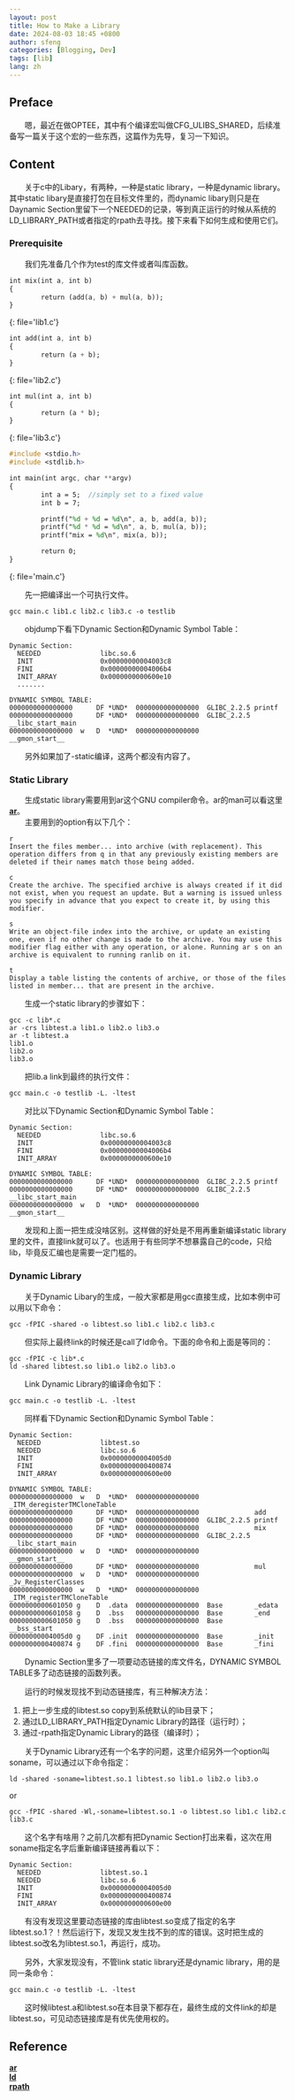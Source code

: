 ```yaml
---
layout: post
title: How to Make a Library
date: 2024-08-03 18:45 +0800
author: sfeng
categories: [Blogging, Dev]
tags: [lib]
lang: zh
---
```

## Preface
&emsp;&emsp;嗯，最近在做OPTEE，其中有个编译宏叫做CFG_ULIBS_SHARED，后续准备写一篇关于这个宏的一些东西，这篇作为先导，复习一下知识。  

## Content
&emsp;&emsp;关于c中的Libary，有两种，一种是static library，一种是dynamic library。其中static libary是直接打包在目标文件里的，而dynamic libary则只是在Daynamic Section里留下一个NEEDED的记录，等到真正运行的时候从系统的LD_LIBRARY_PATH或者指定的rpath去寻找。接下来看下如何生成和使用它们。  

### Prerequisite
&emsp;&emsp;我们先准备几个作为test的库文件或者叫库函数。  

```sass
int mix(int a, int b)
{
        return (add(a, b) + mul(a, b));
}
```
{: file='lib1.c'}

```sass
int add(int a, int b)
{       
        return (a + b);
}
```
{: file='lib2.c'}

```sass
int mul(int a, int b)
{
        return (a * b);
}
```
{: file='lib3.c'}

```sass
#include <stdio.h>
#include <stdlib.h>

int main(int argc, char **argv)
{
        int a = 5;  //simply set to a fixed value
        int b = 7;

        printf("%d + %d = %d\n", a, b, add(a, b));
        printf("%d * %d = %d\n", a, b, mul(a, b));
        printf("mix = %d\n", mix(a, b));

        return 0;
}
```
{: file='main.c'}

&emsp;&emsp;先一把编译出一个可执行文件。  

```shell
gcc main.c lib1.c lib2.c lib3.c -o testlib
```

&emsp;&emsp;objdump下看下Dynamic Section和Dynamic Symbol Table：  

```
Dynamic Section:
  NEEDED               libc.so.6
  INIT                 0x00000000004003c8
  FINI                 0x00000000004006b4
  INIT_ARRAY           0x0000000000600e10
  .......
```

```
DYNAMIC SYMBOL TABLE:
0000000000000000      DF *UND*  0000000000000000  GLIBC_2.2.5 printf
0000000000000000      DF *UND*  0000000000000000  GLIBC_2.2.5 __libc_start_main
0000000000000000  w   D  *UND*  0000000000000000              __gmon_start__
```

&emsp;&emsp;另外如果加了-static编译，这两个都没有内容了。

### Static Library
&emsp;&emsp;生成static library需要用到ar这个GNU compiler命令。ar的man可以看这里[**ar**](https://linux.die.net/man/1/ar)。  
&emsp;&emsp;主要用到的option有以下几个：  

```
r
Insert the files member... into archive (with replacement). This operation differs from q in that any previously existing members are deleted if their names match those being added.

c
Create the archive. The specified archive is always created if it did not exist, when you request an update. But a warning is issued unless you specify in advance that you expect to create it, by using this modifier.

s
Write an object-file index into the archive, or update an existing one, even if no other change is made to the archive. You may use this modifier flag either with any operation, or alone. Running ar s on an archive is equivalent to running ranlib on it.

t
Display a table listing the contents of archive, or those of the files listed in member... that are present in the archive.
```

&emsp;&emsp;生成一个static library的步骤如下：  

```shell
gcc -c lib*.c
ar -crs libtest.a lib1.o lib2.o lib3.o
ar -t libtest.a
lib1.o
lib2.o
lib3.o
```

&emsp;&emsp;把lib.a link到最终的执行文件：  

```shell
gcc main.c -o testlib -L. -ltest
```
&emsp;&emsp;对比以下Dynamic Section和Dynamic Symbol Table：  

```
Dynamic Section:
  NEEDED               libc.so.6
  INIT                 0x00000000004003c8
  FINI                 0x00000000004006b4
  INIT_ARRAY           0x0000000000600e10
```

```
DYNAMIC SYMBOL TABLE:
0000000000000000      DF *UND*  0000000000000000  GLIBC_2.2.5 printf
0000000000000000      DF *UND*  0000000000000000  GLIBC_2.2.5 __libc_start_main
0000000000000000  w   D  *UND*  0000000000000000              __gmon_start__
```

&emsp;&emsp;发现和上面一把生成没啥区别。这样做的好处是不用再重新编译static library里的文件，直接link就可以了。也适用于有些同学不想暴露自己的code，只给lib，毕竟反汇编也是需要一定门槛的。

### Dynamic Library

&emsp;&emsp;关于Dynamic Libary的生成，一般大家都是用gcc直接生成，比如本例中可以用以下命令：  
```shell
gcc -fPIC -shared -o libtest.so lib1.c lib2.c lib3.c
```

&emsp;&emsp;但实际上最终link的时候还是call了ld命令。下面的命令和上面是等同的：   
```shell
gcc -fPIC -c lib*.c
ld -shared libtest.so lib1.o lib2.o lib3.o
```

&emsp;&emsp;Link Dynamic Library的编译命令如下：
```shell
gcc main.c -o testlib -L. -ltest
```

&emsp;&emsp;同样看下Dynamic Section和Dynamic Symbol Table：  

```
Dynamic Section:
  NEEDED               libtest.so
  NEEDED               libc.so.6
  INIT                 0x00000000004005d0
  FINI                 0x0000000000400874
  INIT_ARRAY           0x0000000000600e00
```

```
DYNAMIC SYMBOL TABLE:
0000000000000000  w   D  *UND*  0000000000000000              _ITM_deregisterTMCloneTable
0000000000000000      DF *UND*  0000000000000000              add
0000000000000000      DF *UND*  0000000000000000  GLIBC_2.2.5 printf
0000000000000000      DF *UND*  0000000000000000              mix
0000000000000000      DF *UND*  0000000000000000  GLIBC_2.2.5 __libc_start_main
0000000000000000  w   D  *UND*  0000000000000000              __gmon_start__
0000000000000000      DF *UND*  0000000000000000              mul
0000000000000000  w   D  *UND*  0000000000000000              _Jv_RegisterClasses
0000000000000000  w   D  *UND*  0000000000000000              _ITM_registerTMCloneTable
0000000000601050 g    D  .data  0000000000000000  Base        _edata
0000000000601058 g    D  .bss   0000000000000000  Base        _end
0000000000601050 g    D  .bss   0000000000000000  Base        __bss_start
00000000004005d0 g    DF .init  0000000000000000  Base        _init
0000000000400874 g    DF .fini  0000000000000000  Base        _fini
```

&emsp;&emsp;Dynamic Section里多了一项要动态链接的库文件名，DYNAMIC SYMBOL TABLE多了动态链接的函数列表。  

&emsp;&emsp;运行的时候发现找不到动态链接库，有三种解决方法：  
1. 把上一步生成的libtest.so copy到系统默认的lib目录下；  
2. 通过LD_LIBRARY_PATH指定Dynamic Library的路径（运行时）；  
3. 通过-rpath指定Dynamic Library的路径（编译时）；  

&emsp;&emsp;关于Dynamic Library还有一个名字的问题，这里介绍另外一个option叫soname，可以通过以下命令指定：  
```shell
ld -shared -soname=libtest.so.1 libtest.so lib1.o lib2.o lib3.o
```  
or
```shell
gcc -fPIC -shared -Wl,-soname=libtest.so.1 -o libtest.so lib1.c lib2.c lib3.c
```  

&emsp;&emsp;这个名字有啥用？之前几次都有把Dynamic Section打出来看，这次在用soname指定名字后重新编译链接再看以下：  
```
Dynamic Section:
  NEEDED               libtest.so.1
  NEEDED               libc.so.6
  INIT                 0x00000000004005d0
  FINI                 0x0000000000400874
  INIT_ARRAY           0x0000000000600e00
```

&emsp;&emsp;有没有发现这里要动态链接的库由libtest.so变成了指定的名字libtest.so.1？！然后运行下，发现又发生找不到的库的错误。这时把生成的libtest.so改名为libtest.so.1，再运行，成功。  

&emsp;&emsp;另外，大家发现没有，不管link static library还是dynamic library，用的是同一条命令：  
```shell
gcc main.c -o testlib -L. -ltest
```  

&emsp;&emsp;这时候libtest.a和libtest.so在本目录下都存在，最终生成的文件link的却是libtest.so，可见动态链接库是有优先使用权的。  

## Reference
[**ar**](https://linux.die.net/man/1/ar)  
[**ld**](https://linux.die.net/man/1/ld)  
[**rpath**](https://en.wikipedia.org/wiki/Rpath)  